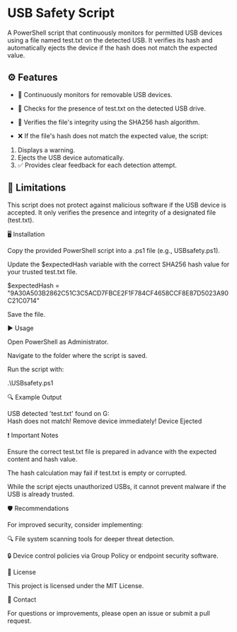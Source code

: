 # USB Safety Script

A PowerShell script that continuously monitors for permitted USB devices using a file named test.txt on the detected USB. 
It verifies its hash and automatically ejects the device if the hash does not match the expected value.

## ⚙️ Features

- 🚨 Continuously monitors for removable USB devices.

- 📂 Checks for the presence of test.txt on the detected USB drive.

- 🔐 Verifies the file's integrity using the SHA256 hash algorithm.

- ❌ If the file's hash does not match the expected value, the script:

1. Displays a warning.
2. Ejects the USB device automatically.
3. ✅ Provides clear feedback for each detection attempt.

## 🚨 Limitations

This script does not protect against malicious software if the USB device is accepted. It only verifies the presence and integrity of a designated file (test.txt).

🖥️ Installation

Copy the provided PowerShell script into a .ps1 file (e.g., USBsafety.ps1).

Update the $expectedHash variable with the correct SHA256 hash value for your trusted test.txt file.

$expectedHash = "9A30A503B2862C51C3C5ACD7FBCE2F1F784CF4658CCF8E87D5023A90C21C0714"

Save the file.

▶️ Usage

Open PowerShell as Administrator.

Navigate to the folder where the script is saved.

Run the script with:

.\USBsafety.ps1

🔍 Example Output

USB detected
'test.txt' found on G:\
Hash does not match!
Remove device immediately!
Device Ejected

❗ Important Notes

Ensure the correct test.txt file is prepared in advance with the expected content and hash value.

The hash calculation may fail if test.txt is empty or corrupted.

While the script ejects unauthorized USBs, it cannot prevent malware if the USB is already trusted.

🛡️ Recommendations

For improved security, consider implementing:

🔍 File system scanning tools for deeper threat detection.

🔒 Device control policies via Group Policy or endpoint security software.

📝 License

This project is licensed under the MIT License.

📧 Contact

For questions or improvements, please open an issue or submit a pull request.


